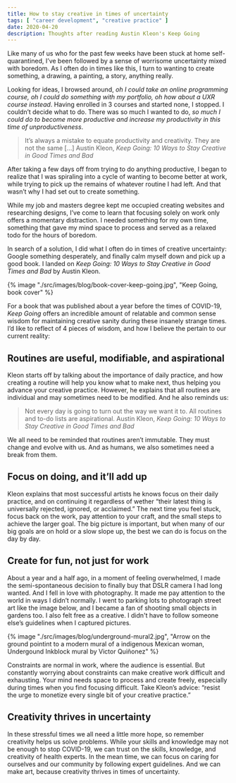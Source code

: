 ```yaml
---
title: How to stay creative in times of uncertainty
tags: [ "career development", "creative practice" ]
date: 2020-04-20
description: Thoughts after reading Austin Kleon's Keep Going
---
```

Like many of us who for the past few weeks have been stuck at home self-quarantined, I’ve been followed by a sense of worrisome uncertainty mixed with boredom.  As I often do in times like this, I turn to wanting to create something, a drawing, a painting, a story, anything really.

Looking for ideas, I browsed around, <i>oh I could take an online programming course, oh I could do something with my portfolio, oh how about a UXR course instead</i>. Having enrolled in 3 courses and started none, I stopped. I couldn’t decide what to do. There was so much I wanted to do, <i>so much I could do to become more productive and increase my productivity in this time of unproductiveness</i>. 

<blockquote> It’s always a mistake to equate productivity and creativity. They are not the same […]
<span>Austin Kleon, <i>Keep Going: 10 Ways to Stay Creative in Good Times and Bad</i></span></blockquote>

After taking a few days off from trying to do anything productive, I began to realize that I was spiraling into a cycle of wanting to become better at work, while trying to pick up the remains of whatever routine I had left.  And that wasn’t why I had set out to create something. 

While my job and masters degree kept me occupied creating websites and researching designs, I’ve come to learn that focusing solely on work only offers a momentary distraction. I needed something for my own time, something that gave my mind space to process and served as a relaxed todo for the hours of boredom.

In search of a solution, I did what I often do in times of creative uncertainty: Google something desperately, and finally  calm myself down and pick up a good book. I landed on <i>Keep Going: 10 Ways to Stay Creative in Good Times and Bad</i> by Austin Kleon. 

<div class="image-wrapper">
{% image "./src/images/blog/book-cover-keep-going.jpg", "Keep Going, book cover" %}
</div>

For a book that was published about a year before the times of COVID-19,  <i>Keep Going</i> offers an incredible amount of relatable and common sense wisdom for maintaining creative sanity during these insanely strange times. I’d like to reflect of 4 pieces of wisdom, and how I believe the pertain to our current reality: 

## Routines are useful, modifiable, and aspirational
Kleon starts off by talking about the importance of daily practice, and how creating a routine will help you know what to make next, thus helping you advance your creative practice. However, he explains that all routines are individual and may sometimes need to be modified. And he also reminds us:

<blockquote> Not every day is going to turn out the way we want it to. All routines and to-do lists are aspirational.
<span>Austin Kleon, <i>Keep Going: 10 Ways to Stay Creative in Good Times and Bad</i></span></blockquote> 

We all need to be reminded that routines aren’t immutable. They must change and evolve with us. And as humans, we also sometimes need a break from them.

## Focus on doing, and it’ll add up
Kleon explains that most successful artists he knows focus on their daily practice, and on continuing it regardless of wether “their latest thing is universally rejected, ignored, or acclaimed.” The next time you feel stuck, focus back on the work, pay attention to your craft, and the small steps to achieve the larger goal. The big picture is important, but when many of our big goals are on hold or a slow slope up, the best we can do is focus on the day by day.

## Create for fun, not just for work
About a year and a half ago, in a moment of feeling overwhelmed, I made the semi-spontaneous decision to finally buy that DSLR camera I had long wanted. And I fell in love with photography. It made me pay attention to the world in ways I didn’t normally. I went to parking lots to photograph street art like the image below, and I became a fan of shooting small objects in gardens too. I also felt free as a creative. I didn't have to follow someone else’s guidelines when I captured pictures. 

<div class="image-wrapper">
{% image "./src/images/blog/underground-mural2.jpg", "Arrow on the ground pointint to a modern mural of a indigenous Mexican woman, Undergound Inkblock mural by Victor Quiñonez" %}
</div>

Constraints are normal in work, where the audience is essential. But constantly worrying about constraints can make creative work difficult and exhausting.  Your mind needs space to process and create freely, especially during times when you find focusing difficult.
Take Kleon’s advice: “resist the urge to monetize every single bit of your creative practice.”

## Creativity thrives in uncertainty
In these stressful times we all need a little more hope, so remember creativity helps us solve problems. While your skills and knowledge may not be enough to stop COVID-19, we can trust on the skills, knowledge, and creativity of health experts. In the mean time, we can focus on caring for ourselves and our community by following expert guidelines. And we can make art, because creativity thrives in times of uncertainty.
